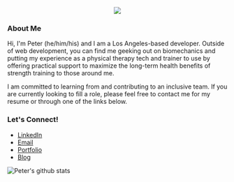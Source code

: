 <p align='center'>
    <img src='https://i.imgur.com/AX1P9TL.png'>
</p>

### About Me

Hi, I'm Peter (he/him/his) and I am a Los Angeles-based developer.  Outside of web development, you can find me geeking out on biomechanics and putting my experience as a physical therapy tech and trainer to use by offering practical support to maximize the long-term health benefits of strength training to those around me.

I am committed to learning from and contributing to an inclusive team. If you are currently looking to fill a role, please feel free to contact me for my resume or  through one of the links below.

### Let's Connect!

- [LinkedIn](https://www.linkedin.com/in/peterswkang/)
- [Email](mailto:peeterkang@gmail.com)
- [Portfolio](https://www.pswk1.dev/)
- [Blog](https://dev.to/pswk1)

![Peter's github stats](https://github-readme-stats.vercel.app/api?username=pswk1&theme=solarized-dark&count_private=true)
